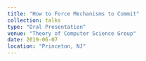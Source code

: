 ```yaml
---
title: "How to Force Mechanisms to Commit"
collection: talks
type: "Oral Presentation"
venue: "Theory of Computer Science Group"
date: 2019-06-07
location: "Princeton, NJ"
---
```

